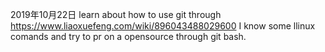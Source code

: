 2019年10月22日
learn about how to use git through 
https://www.liaoxuefeng.com/wiki/896043488029600
I know some llinux comands and try to pr on a opensource through git bash.

 
